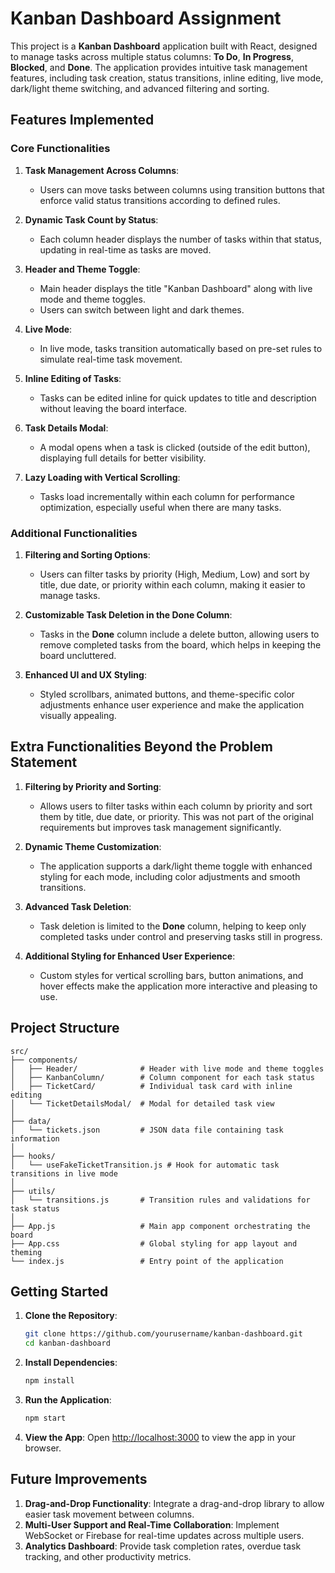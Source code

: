 
# Kanban Dashboard Assignment

This project is a **Kanban Dashboard** application built with React, designed to manage tasks across multiple status columns: **To Do**, **In Progress**, **Blocked**, and **Done**. The application provides intuitive task management features, including task creation, status transitions, inline editing, live mode, dark/light theme switching, and advanced filtering and sorting.

## Features Implemented

### Core Functionalities

1. **Task Management Across Columns**:
   - Users can move tasks between columns using transition buttons that enforce valid status transitions according to defined rules.
   
2. **Dynamic Task Count by Status**:
   - Each column header displays the number of tasks within that status, updating in real-time as tasks are moved.

3. **Header and Theme Toggle**:
   - Main header displays the title "Kanban Dashboard" along with live mode and theme toggles.
   - Users can switch between light and dark themes.
   
4. **Live Mode**:
   - In live mode, tasks transition automatically based on pre-set rules to simulate real-time task movement.

5. **Inline Editing of Tasks**:
   - Tasks can be edited inline for quick updates to title and description without leaving the board interface.

6. **Task Details Modal**:
   - A modal opens when a task is clicked (outside of the edit button), displaying full details for better visibility.

7. **Lazy Loading with Vertical Scrolling**:
   - Tasks load incrementally within each column for performance optimization, especially useful when there are many tasks.

### Additional Functionalities

1. **Filtering and Sorting Options**:
   - Users can filter tasks by priority (High, Medium, Low) and sort by title, due date, or priority within each column, making it easier to manage tasks.

2. **Customizable Task Deletion in the Done Column**:
   - Tasks in the **Done** column include a delete button, allowing users to remove completed tasks from the board, which helps in keeping the board uncluttered.

3. **Enhanced UI and UX Styling**:
   - Styled scrollbars, animated buttons, and theme-specific color adjustments enhance user experience and make the application visually appealing.
   
## Extra Functionalities Beyond the Problem Statement

1. **Filtering by Priority and Sorting**:
   - Allows users to filter tasks within each column by priority and sort them by title, due date, or priority. This was not part of the original requirements but improves task management significantly.

2. **Dynamic Theme Customization**:
   - The application supports a dark/light theme toggle with enhanced styling for each mode, including color adjustments and smooth transitions.

3. **Advanced Task Deletion**:
   - Task deletion is limited to the **Done** column, helping to keep only completed tasks under control and preserving tasks still in progress.

4. **Additional Styling for Enhanced User Experience**:
   - Custom styles for vertical scrolling bars, button animations, and hover effects make the application more interactive and pleasing to use.

## Project Structure

```
src/
├── components/
│   ├── Header/              # Header with live mode and theme toggles
│   ├── KanbanColumn/        # Column component for each task status
│   ├── TicketCard/          # Individual task card with inline editing
│   └── TicketDetailsModal/  # Modal for detailed task view
│
├── data/
│   └── tickets.json         # JSON data file containing task information
│
├── hooks/
│   └── useFakeTicketTransition.js # Hook for automatic task transitions in live mode
│
├── utils/
│   └── transitions.js       # Transition rules and validations for task status
│
├── App.js                   # Main app component orchestrating the board
├── App.css                  # Global styling for app layout and theming
└── index.js                 # Entry point of the application
```

## Getting Started

1. **Clone the Repository**:
   ```bash
   git clone https://github.com/yourusername/kanban-dashboard.git
   cd kanban-dashboard
   ```

2. **Install Dependencies**:
   ```bash
   npm install
   ```

3. **Run the Application**:
   ```bash
   npm start
   ```

4. **View the App**:
   Open [http://localhost:3000](http://localhost:3000) to view the app in your browser.

## Future Improvements

1. **Drag-and-Drop Functionality**: Integrate a drag-and-drop library to allow easier task movement between columns.
2. **Multi-User Support and Real-Time Collaboration**: Implement WebSocket or Firebase for real-time updates across multiple users.
3. **Analytics Dashboard**: Provide task completion rates, overdue task tracking, and other productivity metrics.
